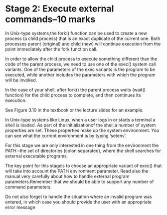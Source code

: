 # Stage 2: Execute external commands–10 marks

In Unix-type systems,the fork() function can be used to create a new process (a child process) that is an exact duplicate of the current one. Both processes parent (original) and  child  (new)  will continue  execution  from  the  point  immediately  after  the  fork function call.

In order to allow the child process to execute something different than the code of the parent  process,  we  need  to  use  one  of  the  exec()  system  call  variants.  One  of  the 
parameters of the exec variants is the program to be executed, while another includes the parameters with which the program will be invoked.

In the case of your shell, after fork() the parent process waits (wait() function) for the child process to complete, and then continues its execution.

See Figure 3.10 in the textbook or the lecture slides for an example.

In Unix-type  systems  like  Linux,  when  a  user  logs  in  or  starts  a  terminal  a  shell  is loaded. As part of the initializationof the shell,a number of system properties are set. These  properties  make  up  the  system  environment.  You  can  see  what  the  current environment is by typing ‘setenv’.

For this stage we are only interested in one thing from the environment the PATH –the set  of  directories  (colon  separated),  where  the  shell  searches  for  external  executable programs.

The key point for this stageis to choose an appropriate variant of exec() that will take into  account  the  PATH  environment  parameter.  Read  also  the  manual  very  carefully about how to handle external program parameters.Remember that we should be able to support any number of command parameters.

Do  not  also  forget  to  handle  the  situation  where  an  invalid  program  was  entered,  in which case you should provide the user with an appropriate error message